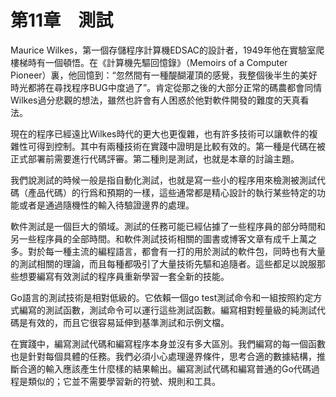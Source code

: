 # 第11章　測試

Maurice Wilkes，第一個存儲程序計算機EDSAC的設計者，1949年他在實驗室爬樓梯時有一個頓悟。在《計算機先驅回憶錄》（Memoirs of a Computer Pioneer）裏，他回憶到：“忽然間有一種醍醐灌頂的感覺，我整個後半生的美好時光都將在尋找程序BUG中度過了”。肯定從那之後的大部分正常的碼農都會同情Wilkes過分悲觀的想法，雖然也許會有人困惑於他對軟件開發的難度的天真看法。

現在的程序已經遠比Wilkes時代的更大也更復雜，也有許多技術可以讓軟件的複雜性可得到控制。其中有兩種技術在實踐中證明是比較有效的。第一種是代碼在被正式部署前需要進行代碼評審。第二種則是測試，也就是本章的討論主題。

我們說測試的時候一般是指自動化測試，也就是寫一些小的程序用來檢測被測試代碼（產品代碼）的行爲和預期的一樣，這些通常都是精心設計的執行某些特定的功能或者是通過隨機性的輸入待驗證邊界的處理。

軟件測試是一個巨大的領域。測試的任務可能已經佔據了一些程序員的部分時間和另一些程序員的全部時間。和軟件測試技術相關的圖書或博客文章有成千上萬之多。對於每一種主流的編程語言，都會有一打的用於測試的軟件包，同時也有大量的測試相關的理論，而且每種都吸引了大量技術先驅和追隨者。這些都足以說服那些想要編寫有效測試的程序員重新學習一套全新的技能。

Go語言的測試技術是相對低級的。它依賴一個go test測試命令和一組按照約定方式編寫的測試函數，測試命令可以運行這些測試函數。編寫相對輕量級的純測試代碼是有效的，而且它很容易延伸到基準測試和示例文檔。

在實踐中，編寫測試代碼和編寫程序本身並沒有多大區別。我們編寫的每一個函數也是針對每個具體的任務。我們必須小心處理邊界條件，思考合適的數據結構，推斷合適的輸入應該產生什麼樣的結果輸出。編寫測試代碼和編寫普通的Go代碼過程是類似的；它並不需要學習新的符號、規則和工具。
